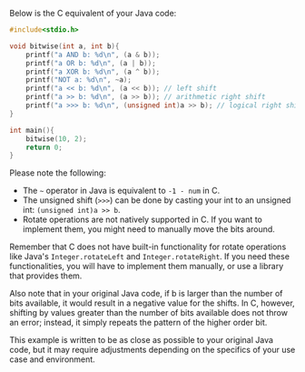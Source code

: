 Below is the C equivalent of your Java code:

```c
#include<stdio.h>

void bitwise(int a, int b){
    printf("a AND b: %d\n", (a & b));
    printf("a OR b: %d\n", (a | b));
    printf("a XOR b: %d\n", (a ^ b));
    printf("NOT a: %d\n", ~a);
    printf("a << b: %d\n", (a << b)); // left shift
    printf("a >> b: %d\n", (a >> b)); // arithmetic right shift
    printf("a >>> b: %d\n", (unsigned int)a >> b); // logical right shift
}

int main(){
    bitwise(10, 2);
    return 0;
}
```

Please note the following:

- The `~` operator in Java is equivalent to `-1 - num` in C.
- The unsigned shift (`>>>`) can be done by casting your int to an unsigned int: `(unsigned int)a >> b`.
- Rotate operations are not natively supported in C. If you want to implement them, you might need to manually move the bits around.
  
Remember that C does not have built-in functionality for rotate operations like Java's `Integer.rotateLeft` and `Integer.rotateRight`. If you need these functionalities, you will have to implement them manually, or use a library that provides them. 

Also note that in your original Java code, if b is larger than the number of bits available, it would result in a negative value for the shifts. In C, however, shifting by values greater than the number of bits available does not throw an error; instead, it simply repeats the pattern of the higher order bit.

This example is written to be as close as possible to your original Java code, but it may require adjustments depending on the specifics of your use case and environment.
